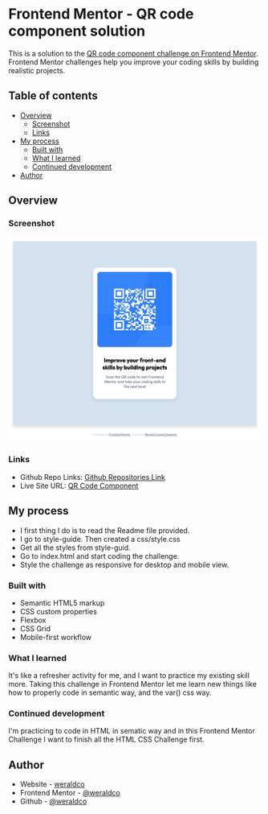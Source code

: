 # Frontend Mentor - QR code component solution

This is a solution to the [QR code component challenge on Frontend Mentor](https://www.frontendmentor.io/challenges/qr-code-component-iux_sIO_H). Frontend Mentor challenges help you improve your coding skills by building realistic projects.

## Table of contents

- [Overview](#overview)
  - [Screenshot](#screenshot)
  - [Links](#links)
- [My process](#my-process)
  - [Built with](#built-with)
  - [What I learned](#what-i-learned)
  - [Continued development](#continued-development)
- [Author](#author)

## Overview

### Screenshot

![](./screenshot.png)

### Links

- Github Repo Links: [Github Repositories Link](https://github.com/weraldco/frontendmentor-qr-code-component)
- Live Site URL: [QR Code Component](https://weraldco.github.io/frontendmentor-qr-code-component/)

## My process

- I first thing I do is to read the Readme file provided.
- I go to style-guide. Then created a css/style.css
- Get all the styles from style-guid.
- Go to index.html and start coding the challenge.
- Style the challenge as responsive for desktop and mobile view.

### Built with

- Semantic HTML5 markup
- CSS custom properties
- Flexbox
- CSS Grid
- Mobile-first workflow

### What I learned

It's like a refresher activity for me, and I want to practice my existing skill more. Taking this challenge in Frontend Mentor let me learn new things like how to properly code in semantic way, and the var() css way.

### Continued development

I'm practicing to code in HTML in sematic way and in this Frontend Mentor Challenge I want to finish all the HTML CSS Challenge first.

## Author

- Website - [weraldco](https://wcoop.vercel.app)
- Frontend Mentor - [@weraldco](https://www.frontendmentor.io/profile/weraldco)
- Github - [@weraldco](https://github.com/weraldco)
